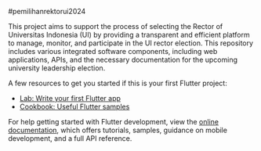 #pemilihanrektorui2024

This project aims to support the process of selecting the Rector of Universitas Indonesia (UI) by providing a transparent and efficient platform to manage, monitor, and participate in the UI rector election. This repository includes various integrated software components, including web applications, APIs, and the necessary documentation for the upcoming university leadership election.

A few resources to get you started if this is your first Flutter project:

- [Lab: Write your first Flutter app](https://docs.flutter.dev/get-started/codelab)
- [Cookbook: Useful Flutter samples](https://docs.flutter.dev/cookbook)

For help getting started with Flutter development, view the
[online documentation](https://docs.flutter.dev/), which offers tutorials,
samples, guidance on mobile development, and a full API reference.
